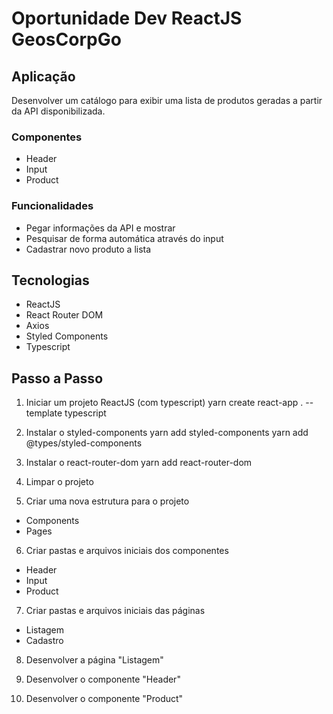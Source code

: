 # Oportunidade Dev ReactJS GeosCorpGo

## Aplicação
Desenvolver um catálogo para exibir uma lista de produtos geradas a partir da API disponibilizada. 

### Componentes
* Header
* Input
* Product


### Funcionalidades
* Pegar informações da API e mostrar 
* Pesquisar de forma automática através do input
* Cadastrar novo produto a lista 

## Tecnologias
* ReactJS
* React Router DOM
* Axios 
* Styled Components
* Typescript

## Passo a Passo 
1. Iniciar um projeto ReactJS (com typescript)
yarn create react-app . --template typescript

2. Instalar o styled-components
yarn add styled-components
yarn add @types/styled-components

3. Instalar o react-router-dom
yarn add react-router-dom

4. Limpar o projeto 

5. Criar uma nova estrutura para o projeto
* Components
* Pages

6. Criar pastas e arquivos iniciais dos componentes
* Header
* Input
* Product

7. Criar pastas e arquivos iniciais das páginas
* Listagem
* Cadastro

8. Desenvolver a página "Listagem"

9. Desenvolver o componente "Header"

10. Desenvolver o componente "Product"